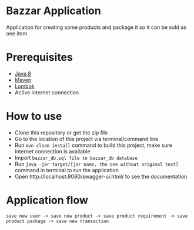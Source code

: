 # Bazzar Application
Application for creating some products and package it so it can be sold as one item.

# Prerequisites
  
  - [Java 8](https://adoptopenjdk.net/)
  - [Maven](https://maven.apache.org/)
  - [Lombok](https://www.journaldev.com/18124/java-project-lombok)
  - Active internet connection

# How to use
  
  - Clone this repository or get the zip file
  - Go to the location of this project via terminal/command line
  - Run ```mvn clean install``` command to build this project, make sure internet connection is available
  - Import ```bazzar_db.sql file to bazzar_db database```
  - Run ```java -jar target/[jar name, the one without original text]``` command in terminal to run the application
  - Open http://localhost:8080/swagger-ui.html/ to see the documentation
  
# Application flow

    save new user -> save new product -> save product requirement -> save product package -> save new transaction